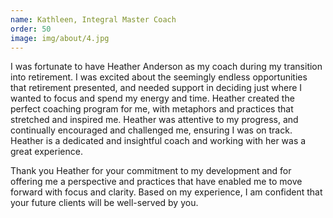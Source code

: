 ```yaml
---
name: Kathleen, Integral Master Coach
order: 50
image: img/about/4.jpg 
---
```


I was fortunate to have Heather Anderson as my coach during my transition into retirement.  I was excited about the seemingly endless opportunities that retirement presented, and needed support in deciding just where I wanted to focus and spend my energy and time.  Heather created the perfect coaching program for me, with metaphors and practices that  stretched and inspired me.  Heather was attentive to my progress, and continually encouraged and challenged me, ensuring I was on track. Heather is a dedicated and insightful coach and working with her was a great experience.  

Thank you Heather for your commitment to my development and for offering me a perspective and practices that have enabled me to move forward with focus and clarity.  Based on my experience, I am confident that your future clients will be well-served by you.  

